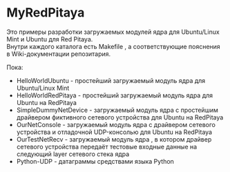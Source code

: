 # MyRedPitaya
  
Это примеры разработки загружаемых модулей ядра для Ubuntu/Linux Mint и Ubuntu для Red Pitaya.  
Внутри каждого каталога есть Makefile , а соответствующие пояснения в Wiki-документации репозитария.  
  
Пока:  
  
* HelloWorldUbuntu - простейший загружаемый модуль ядра для Ubuntu/Linux Mint  
* HelloWorldRedPitaya - простейший загружаемый модуль ядра для Ubuntu на RedPitaya  
* SimpleDummyNetDevice - загружаемый модуль ядра с простейшим драйвером фиктивного сетевого устройства для Ubuntu на RedPitaya  
* OurNetConsole - загружаемый модуль ядра с драйвером сетевого устройства и отладочной UDP-консолью для Ubuntu на RedPitaya  
* OurTestNetRecv - загружаемый модуль ядра , в котором драйвер сетевого устройства передаёт тестовые входные данные на следующий layer сетевого стека ядра  
* Python-UDP - датаграммы средствами языка Python  



